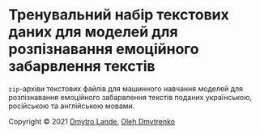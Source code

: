 # Тренувальний набір текстових даних для моделей для розпізнавання емоційного забарвлення текстів

`zip`-архіви текстових файлів для машинного навчання моделей для розпізнавання емоційного забарвлення текстів поданих українською, російською та англійською мовами.

Copyright © 2021 [Dmytro Lande](http://dwl.kiev.ua/), [Oleh Dmytrenko](http://odmytrenko.tilda.ws/)
